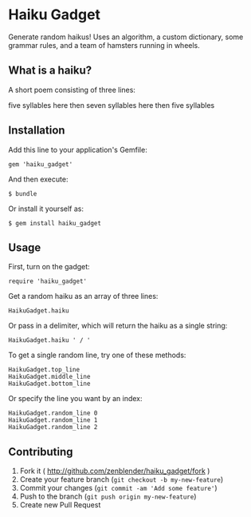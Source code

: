 # Haiku Gadget

Generate random haikus!
Uses an algorithm, a custom dictionary, some grammar rules, and a team of hamsters running in wheels.

## What is a haiku?

A short poem consisting of three lines:

five syllables here
then seven syllables here
then five syllables

## Installation

Add this line to your application's Gemfile:

    gem 'haiku_gadget'

And then execute:

    $ bundle

Or install it yourself as:

    $ gem install haiku_gadget

## Usage

First, turn on the gadget:

    require 'haiku_gadget'

Get a random haiku as an array of three lines:

    HaikuGadget.haiku

Or pass in a delimiter, which will return the haiku as a single string:

    HaikuGadget.haiku ' / '

To get a single random line, try one of these methods:

    HaikuGadget.top_line
    HaikuGadget.middle_line
    HaikuGadget.bottom_line

Or specify the line you want by an index:

    HaikuGadget.random_line 0
    HaikuGadget.random_line 1
    HaikuGadget.random_line 2

## Contributing

1. Fork it ( http://github.com/zenblender/haiku_gadget/fork )
2. Create your feature branch (`git checkout -b my-new-feature`)
3. Commit your changes (`git commit -am 'Add some feature'`)
4. Push to the branch (`git push origin my-new-feature`)
5. Create new Pull Request
